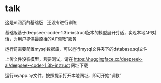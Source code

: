# talk
这是AI网页的基础版，还没有进行训练

基础版基于deepseek-coder-1.3b-instruct版本的模型展开对话，实现本地API对话，为用户提供最原始的AI"调教"服务

运行前需要配置mysql数据库，可以运行mysql文件夹下的database.sql文件

上传文件没有模型，若要测试，请在 https://huggingface.co/deepseek-ai/deepseek-coder-1.3b-instruct 网址下载

运行myapp.py文件，按照提示打开本地网址，即可开始“调教”
